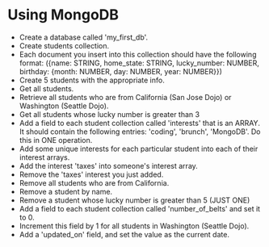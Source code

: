 # Using MongoDB

- Create a database called 'my_first_db'.
- Create students collection.
- Each document you insert into this collection should have the following format: ({name: STRING, home_state: STRING, lucky_number: NUMBER, birthday: {month: NUMBER, day: NUMBER, year: NUMBER}})
- Create 5 students with the appropriate info.
- Get all students.
- Retrieve all students who are from California (San Jose Dojo) or Washington (Seattle Dojo).
- Get all students whose lucky number is greater than 3
- Add a field to each student collection called 'interests' that is an ARRAY. It should contain the following entries: 'coding', 'brunch', 'MongoDB'. Do this in ONE operation.
- Add some unique interests for each particular student into each of their interest arrays.
- Add the interest 'taxes' into someone's interest array.
- Remove the 'taxes' interest you just added.
- Remove all students who are from California.
- Remove a student by name.
- Remove a student whose lucky number is greater than 5 (JUST ONE)
- Add a field to each student collection called 'number_of_belts' and set it to 0.
- Increment this field by 1 for all students in Washington (Seattle Dojo).
- Add a 'updated_on' field, and set the value as the current date. 